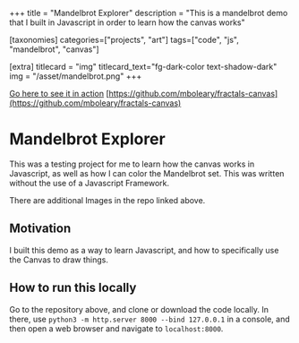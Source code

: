 +++
title = "Mandelbrot Explorer"
description = "This is a mandelbrot demo that I built in Javascript in order to learn how the canvas works"

[taxonomies]
categories=["projects", "art"]
tags=["code", "js", "mandelbrot", "canvas"]

[extra]
titlecard = "img"
titlecard_text="fg-dark-color text-shadow-dark"
img = "/asset/mandelbrot.png"
+++

[Go here to see it in action](/extern/fractals-canvas)
[https://github.com/mboleary/fractals-canvas](https://github.com/mboleary/fractals-canvas)


# Mandelbrot Explorer

This was a testing project for me to learn how the canvas works in Javascript, as well as how I can color the Mandelbrot set. This was written without the use of a Javascript Framework.

There are additional Images in the repo linked above.

## Motivation

I built this demo as a way to learn Javascript, and how to specifically use the Canvas to draw things.

## How to run this locally

Go to the repository above, and clone or download the code locally. In there, use `python3 -m http.server 8000 --bind 127.0.0.1` in a console, and then open a web browser and navigate to `localhost:8000`.
